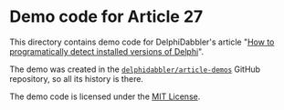 # Demo code for Article 27

This directory contains demo code for DelphiDabbler's article "[How to programatically detect installed versions of Delphi](https://delphidabbler.com/articles/27)".

The demo was created in the [`delphidabbler/article-demos`](https://github.com/delphidabbler/article-demos) GitHub repository, so all its history is there.

The demo code is licensed under the [MIT License](https://github.com/delphidabbler/article-demos/blob/master/LICENSE.md).
